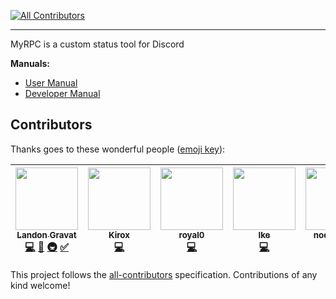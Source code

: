 [![All Contributors](https://img.shields.io/badge/all_contributors-6-orange.svg?style=flat-square)](#contributors)

---

MyRPC is a custom status tool for Discord

**Manuals:**
- [User Manual](https://github.com/RailRunner166/MyRPC/wiki/User-Manual)
- [Developer Manual](https://github.com/RailRunner166/MyRPC/wiki/Developer-Manual)

## Contributors

Thanks goes to these wonderful people ([emoji key](https://github.com/kentcdodds/all-contributors#emoji-key)):

<!-- ALL-CONTRIBUTORS-LIST:START - Do not remove or modify this section -->
<!-- prettier-ignore -->
| [<img src="https://avatars1.githubusercontent.com/u/45880278?v=4" width="100px;"/><br /><sub><b>Landon Gravat</b></sub>](https://railrunner16.me/)<br />[💻](https://github.com/RailRunner166/MyRPC/commits?author=RailRunner166 "Code") [📖](https://github.com/RailRunner166/MyRPC/commits?author=RailRunner166 "Documentation") [🚇](#infra-RailRunner166 "Infrastructure (Hosting, Build-Tools, etc)") [✅](#tutorial-RailRunner166 "Tutorials") | [<img src="https://avatars1.githubusercontent.com/u/31705527?v=4" width="100px;"/><br /><sub><b>Kirox</b></sub>](https://kirox.xyz)<br />[💻](https://github.com/RailRunner166/MyRPC/commits?author=axelgreavette "Code") | [<img src="https://avatars2.githubusercontent.com/u/23171377?v=4" width="100px;"/><br /><sub><b>royal0</b></sub>](http://shameful.xyz)<br />[💻](https://github.com/RailRunner166/MyRPC/commits?author=royal0 "Code") | [<img src="https://avatars3.githubusercontent.com/u/24295451?v=4" width="100px;"/><br /><sub><b>Ike</b></sub>](https://github.com/IkeKap)<br />[💻](https://github.com/RailRunner166/MyRPC/commits?author=IkeKap "Code") | [<img src="https://avatars2.githubusercontent.com/u/26449683?v=4" width="100px;"/><br /><sub><b>nodatahere</b></sub>](https://github.com/nodatahere)<br />[💻](https://github.com/RailRunner166/MyRPC/commits?author=nodatahere "Code") | [<img src="https://avatars2.githubusercontent.com/u/17860556?v=4" width="100px;"/><br /><sub><b>GlitchMasta47</b></sub>](http://glitchmasta47.github.io)<br />[💻](https://github.com/RailRunner166/MyRPC/commits?author=GlitchMasta47 "Code") |
| :---: | :---: | :---: | :---: | :---: | :---: |
<!-- ALL-CONTRIBUTORS-LIST:END -->

This project follows the [all-contributors](https://github.com/kentcdodds/all-contributors) specification. Contributions of any kind welcome!